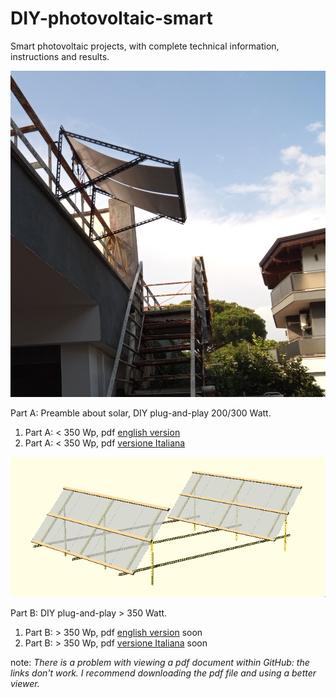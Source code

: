 # DIY-photovoltaic-smart
Smart photovoltaic projects, with complete technical information, instructions and results.

![](https://github.com/msillano/DIY-photovoltaic-smart/blob/main/img/IMG_20220718_173058_865.jpg?raw=true)

Part A: Preamble about solar, DIY plug-and-play 200/300 Watt.
  1. Part A: < 350 Wp, pdf [english version](fotovoltaico-part-A-v2-en.pdf)
  2. Part A: < 350 Wp, pdf [versione Italiana](fotovoltaico-part-A-v2-it.pdf)
  
![](https://github.com/msillano/DIY-photovoltaic-smart/blob/main/img/panels1000.png?raw=true)

Part B: DIY plug-and-play > 350 Watt.
  1. Part B: > 350 Wp, pdf [english version](fotovoltaico-part-A-v2-en.pdf) soon
  2. Part B: > 350 Wp, pdf [versione Italiana](fotovoltaico-part-A-v2-it.pdf) soon


note: _There is a problem with viewing a pdf document within GitHub: the links don't work.
I recommend downloading the pdf file and using a better viewer._

